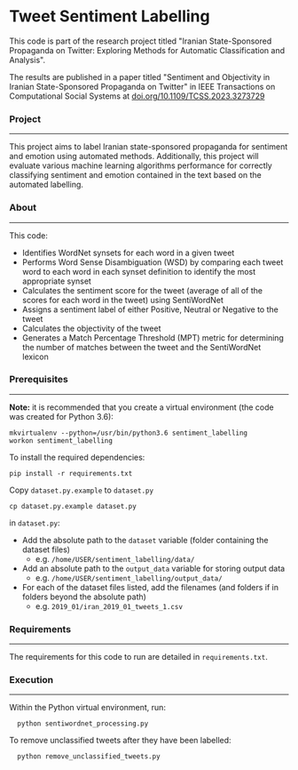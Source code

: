  <h1>Tweet Sentiment Labelling</h1>
<!-- <hr style="margin:10px 0;padding:0;"/> -->

This code is part of the research project titled "Iranian State-Sponsored Propaganda on Twitter: Exploring Methods for Automatic Classification and Analysis".

The results are published in a paper titled "Sentiment and Objectivity in Iranian State-Sponsored Propaganda on Twitter" in IEEE Transactions on Computational Social Systems at [doi.org/10.1109/TCSS.2023.3273729](https://doi.org/10.1109/TCSS.2023.3273729)

<h3>Project</h3>
<hr style="margin:10px 0;padding:0;"/>

This project aims to label Iranian state-sponsored propaganda for sentiment and emotion using automated methods. Additionally, this project will evaluate various machine learning algorithms performance for correctly classifying sentiment and emotion contained in the text based on the automated labelling.


<h3>About</h3>
<hr style="margin:10px 0;padding:0;"/>

This code:
* Identifies WordNet synsets for each word in a given tweet
* Performs Word Sense Disambiguation (WSD) by comparing each tweet word to each word in each synset definition to identify the most appropriate synset
* Calculates the sentiment score for the tweet (average of all of the scores for each word in the tweet) using SentiWordNet
* Assigns a sentiment label of either Positive, Neutral or Negative to the tweet
* Calculates the objectivity of the tweet
* Generates a Match Percentage Threshold (MPT) metric for determining the number of matches between the tweet and the SentiWordNet lexicon

<h3>Prerequisites</h3>
<hr style="margin:10px 0;padding:0;"/>

**Note:** it is recommended that you create a virtual environment (the code was created for Python 3.6):

    mkvirtualenv --python=/usr/bin/python3.6 sentiment_labelling
    workon sentiment_labelling


To install the required dependencies:

    pip install -r requirements.txt

Copy `dataset.py.example` to `dataset.py`

    cp dataset.py.example dataset.py


in `dataset.py`:
- Add the absolute path to the `dataset` variable (folder containing the dataset files)
  - e.g. `/home/USER/sentiment_labelling/data/`
- Add an absolute path to the `output_data` variable for storing output data
  - e.g. `/home/USER/sentiment_labelling/output_data/`
- For each of the dataset files listed, add the filenames (and folders if in folders beyond the absolute path)
  - e.g. `2019_01/iran_2019_01_tweets_1.csv `

<h3>Requirements</h3>
<hr style="margin:10px 0;padding:0;"/>

The requirements for this code to run are detailed in `requirements.txt`.

<h3>Execution</h3>
<hr style="margin:10px 0;padding:0;"/>

Within the Python virtual environment, run:

      python sentiwordnet_processing.py

To remove unclassified tweets after they have been labelled:

      python remove_unclassified_tweets.py
